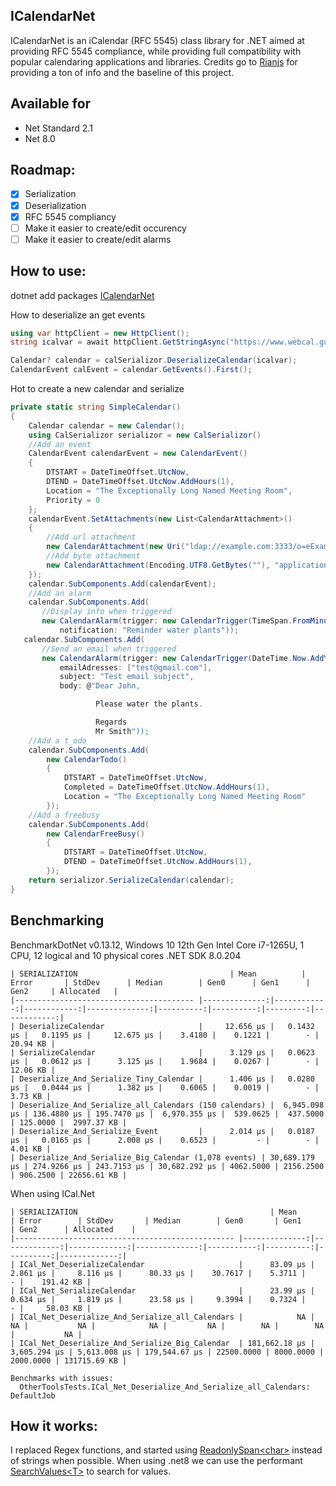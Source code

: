 


## ICalendarNet
ICalendarNet is an iCalendar (RFC 5545) class library for .NET aimed at providing RFC 5545 compliance, while providing full compatibility with popular calendaring applications and libraries.
Credits go to [Rianjs](https://github.com/rianjs/ical.net) for providing a ton of info and the baseline of this project.


## Available for
* Net Standard 2.1
* Net 8.0

## Roadmap:

 - [x] Serialization
 - [x] Deserialization
 - [x] RFC 5545 compliancy
 - [ ] Make it easier to create/edit occurency
 - [ ] Make it easier to create/edit alarms

## How to use:

dotnet add packages [ICalendarNet](https://www.nuget.org/packages/ICalendarNet)

How to deserialize an get events
```csharp
using var httpClient = new HttpClient();
string icalvar = await httpClient.GetStringAsync("https://www.webcal.guru/en-US/download_calendar?calendar_instance_id=10");

Calendar? calendar = calSerializor.DeserializeCalendar(icalvar);
CalendarEvent calEvent = calendar.GetEvents().First();
```

Hot to create a new calendar and serialize
```csharp
private static string SimpleCalendar()
{
    Calendar calendar = new Calendar();
    using CalSerializor serializor = new CalSerializor()
    //Add an event
    CalendarEvent calendarEvent = new CalendarEvent()
    {
        DTSTART = DateTimeOffset.UtcNow,
        DTEND = DateTimeOffset.UtcNow.AddHours(1),
        Location = "The Exceptionally Long Named Meeting Room",
        Priority = 0
    };
    calendarEvent.SetAttachments(new List<CalendarAttachment>()
    {
        //Add url attachment
        new CalendarAttachment(new Uri("ldap://example.com:3333/o=eExample Industries,c=3DUS??(cn=3DBJohn Smith)"), ""),
        //Add byte attachment
        new CalendarAttachment(Encoding.UTF8.GetBytes(""), "application/msword")
    });
    calendar.SubComponents.Add(calendarEvent);
    //Add an alarm
    calendar.SubComponents.Add(
       //Display info when triggered
       new CalendarAlarm(trigger: new CalendarTrigger(TimeSpan.FromMinutes(-108)),
           notification: "Reminder water plants"));
   calendar.SubComponents.Add(
       //Send an email when triggered
       new CalendarAlarm(trigger: new CalendarTrigger(DateTime.Now.AddYears(1)),
           emailAdresses: ["test@gmail.com"],
           subject: "Test email subject",
           body: @"Dear John,

				   Please water the plants.

				   Regards
				   Mr Smith"));
    //Add a t_odo
    calendar.SubComponents.Add(
        new CalendarTodo()
        {
            DTSTART = DateTimeOffset.UtcNow,
            Completed = DateTimeOffset.UtcNow.AddHours(1),
            Location = "The Exceptionally Long Named Meeting Room"
        });
    //Add a freebusy
    calendar.SubComponents.Add(
        new CalendarFreeBusy()
        {
            DTSTART = DateTimeOffset.UtcNow,
            DTEND = DateTimeOffset.UtcNow.AddHours(1),
        });
    return serializor.SerializeCalendar(calendar);
}
```

## Benchmarking

BenchmarkDotNet v0.13.12, Windows 10
12th Gen Intel Core i7-1265U, 1 CPU, 12 logical and 10 physical cores
.NET SDK 8.0.204

```
| SERIALIZATION                                  | Mean          | Error       | StdDev      | Median        | Gen0      | Gen1      | Gen2     | Allocated   |
|---------------------------------------- |--------------:|------------:|------------:|--------------:|----------:|----------:|---------:|------------:|
| DeserializeCalendar                     |     12.656 μs |   0.1432 μs |   0.1195 μs |     12.675 μs |    3.4180 |    0.1221 |        - |    20.94 KB |
| SerializeCalendar                       |      3.129 μs |   0.0623 μs |   0.0612 μs |      3.125 μs |    1.9684 |    0.0267 |        - |    12.06 KB |
| Deserialize_And_Serialize_Tiny_Calendar |      1.406 μs |   0.0280 μs |   0.0444 μs |      1.382 μs |    0.6065 |    0.0019 |        - |     3.73 KB |
| Deserialize_And_Serialize_all_Calendars (150 calendars) |  6,945.098 μs | 136.4880 μs | 195.7470 μs |  6,970.355 μs |  539.0625 |  437.5000 | 125.0000 |  2997.37 KB |
| Deserialize_And_Serialize_Event         |      2.014 μs |   0.0187 μs |   0.0165 μs |      2.008 μs |    0.6523 |         - |        - |     4.01 KB |
| Deserialize_And_Serialize_Big_Calendar (1,078 events) | 30,689.179 μs | 274.9266 μs | 243.7153 μs | 30,682.292 μs | 4062.5000 | 2156.2500 | 906.2500 | 22656.61 KB |
```
When using ICal.Net
```
| SERIALIZATION                                           | Mean          | Error        | StdDev       | Median        | Gen0       | Gen1      | Gen2      | Allocated    |
|------------------------------------------------- |--------------:|-------------:|-------------:|--------------:|-----------:|----------:|----------:|-------------:|
| ICal_Net_DeserializeCalendar                     |      83.09 μs |     2.861 μs |     8.116 μs |      80.33 μs |    30.7617 |    5.3711 |         - |    191.42 KB |
| ICal_Net_SerializeCalendar                       |      23.99 μs |     0.634 μs |     1.819 μs |      23.58 μs |     9.3994 |    0.7324 |         - |     58.03 KB |
| ICal_Net_Deserialize_And_Serialize_all_Calendars |            NA |           NA |           NA |            NA |         NA |        NA |        NA |           NA |
| ICal_Net_Deserialize_And_Serialize_Big_Calendar  | 181,662.18 μs | 3,605.294 μs | 5,613.008 μs | 179,544.67 μs | 22500.0000 | 8000.0000 | 2000.0000 | 131715.69 KB |

Benchmarks with issues:
  OtherToolsTests.ICal_Net_Deserialize_And_Serialize_all_Calendars: DefaultJob
```
## How it works:

I replaced Regex functions, and started using [ReadonlySpan\<char>](https://learn.microsoft.com/en-us/dotnet/api/system.readonlyspan-1?view=net-8.0) instead of strings when possible.
When using .net8 we can use the performant [SearchValues\<T>](https://learn.microsoft.com/en-us/dotnet/api/system.buffers.searchvalues-1?view=net-8.0) to search for values.